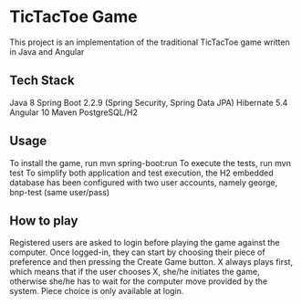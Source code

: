 # TicTacToe Game

This project is an implementation of the traditional TicTacToe game written in Java and Angular


## Tech Stack

Java 8
Spring Boot 2.2.9 (Spring Security, Spring Data JPA)
Hibernate 5.4
Angular 10
Maven 
PostgreSQL/H2


## Usage

To install the game, run mvn spring-boot:run
To execute the tests, run mvn test
To simplify both application and test execution, the H2 embedded database has been configured with two user accounts, namely george, bnp-test (same user/pass)


## How to play
Registered users are asked to login before playing the game against the computer. Once logged-in, they can start by choosing their piece of preference and then pressing the Create Game button. 
X always plays first, which means that if the user chooses X, she/he initiates the game, otherwise she/he has to wait for the computer move provided by the system. Piece choice is only available at login.





